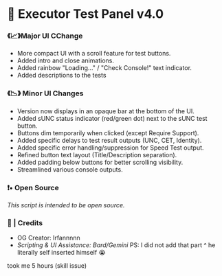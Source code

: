 # 🔬 Executor Test Panel v4.0

### 《📈》Major UI CChange
- More compact UI with a scroll feature for test buttons.
- Added intro and close animations.
- Added rainbow "Loading..." / "Check Console!" text indicator.
- Added descriptions to the tests

### 《📉》 Minor UI Changes
- Version now displays in an opaque bar at the bottom of the UI.
- Added sUNC status indicator (red/green dot) next to the sUNC test button.
- Buttons dim temporarily when clicked (except Require Support).
- Added specific delays to test result outputs (UNC, CET, Identity).
- Added specific error handling/suppression for Speed Test output.
- Refined button text layout (Title/Description separation).
- Added padding below buttons for better scrolling visibility.
- Streamlined various console outputs.

### ❗️• Open Source
*This script is intended to be open source.*

### 👑 | Credits
- OG Creator: Irfannnnn
- *Scripting & UI Assistance: Bard/Gemini*
PS: I did not add that part ^ he literally self inserted himself 😭

took me 5 hours (skill issue) 
